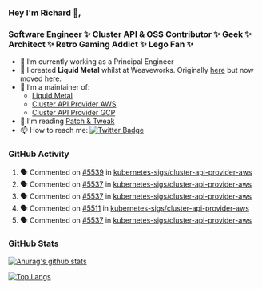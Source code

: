 ### Hey I'm Richard 👋, 

<h3 align="left">Software Engineer ✨ Cluster API & OSS Contributor ✨ Geek ✨ Architect ✨ Retro Gaming Addict ✨ Lego Fan ✨</h3>

- 🔭 I’m currently working as a Principal Engineer
- 📯 I created **Liquid Metal** whilst at Weaveworks. Originally [here](https://github.com/weaveworks-liquidmetal) but now moved [here](https://github.com/liquidmetal-dev).
- 👯 I’m a maintainer of:
  -  [Liquid Metal](https://github.com/liquidmetal-dev)
  -  [Cluster API Provider AWS](https://github.com/kubernetes-sigs/cluster-api-provider-aws)
  -  [Cluster API Provider GCP](https://github.com/kubernetes-sigs/cluster-api-provider-gcp)
- 💬 I'm reading [Patch & Tweak](https://bjooks.com/products/patch-tweak-exploring-modular-synthesis)
- 📫 How to reach me: [![Twitter Badge](https://img.shields.io/badge/-@fruit_case-00acee?style=flat&logo=Twitter&logoColor=white)](https://twitter.com/intent/follow?screen_name=fruit_case "Follow on Twitter")

### GitHub Activity 

<!--START_SECTION:activity-->
1. 🗣 Commented on [#5539](https://github.com/kubernetes-sigs/cluster-api-provider-aws/pull/5539#issuecomment-2959914434) in [kubernetes-sigs/cluster-api-provider-aws](https://github.com/kubernetes-sigs/cluster-api-provider-aws)
2. 🗣 Commented on [#5537](https://github.com/kubernetes-sigs/cluster-api-provider-aws/pull/5537#issuecomment-2959353778) in [kubernetes-sigs/cluster-api-provider-aws](https://github.com/kubernetes-sigs/cluster-api-provider-aws)
3. 🗣 Commented on [#5537](https://github.com/kubernetes-sigs/cluster-api-provider-aws/pull/5537#issuecomment-2958282039) in [kubernetes-sigs/cluster-api-provider-aws](https://github.com/kubernetes-sigs/cluster-api-provider-aws)
4. 🗣 Commented on [#5511](https://github.com/kubernetes-sigs/cluster-api-provider-aws/pull/5511#issuecomment-2958002097) in [kubernetes-sigs/cluster-api-provider-aws](https://github.com/kubernetes-sigs/cluster-api-provider-aws)
5. 🗣 Commented on [#5537](https://github.com/kubernetes-sigs/cluster-api-provider-aws/pull/5537#issuecomment-2957994914) in [kubernetes-sigs/cluster-api-provider-aws](https://github.com/kubernetes-sigs/cluster-api-provider-aws)
<!--END_SECTION:activity-->

### GitHub Stats

[![Anurag's github stats](https://github-readme-stats.vercel.app/api?username=richardcase&count_private=true&show_icons=true)](https://github.com/anuraghazra/github-readme-stats)

[![Top Langs](https://github-readme-stats.vercel.app/api/top-langs/?username=richardcase&hide=html&layout=compact)](https://github.com/anuraghazra/github-readme-stats)
